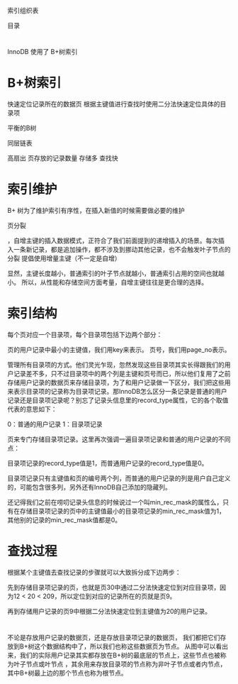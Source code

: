 
索引组织表

目录


# 

InnoDB 使用了 B+树索引


# B+树索引

快速定位记录所在的数据页
根据主键值进行查找时使用二分法快速定位具体的目录项

平衡的B树

同层链表

高扇出
  页存放的记录数量
存储多 
查找快 




# 索引维护

B+ 树为了维护索引有序性，在插入新值的时候需要做必要的维护

页分裂

，自增主键的插入数据模式，正符合了我们前面提到的递增插入的场景。每次插 入一条新记录，都是追加操作，都不涉及到挪动其他记录，也不会触发叶子节点的分裂
提倡使用增量主键（不一定是自增）

显然，主键长度越小，普通索引的叶子节点就越小，普通索引占用的空间也就越小。
所以，从性能和存储空间方面考量，自增主键往往是更合理的选择。



# 索引结构

每个页对应一个目录项，每个目录项包括下边两个部分：

页的用户记录中最小的主键值，我们用key来表示。
页号，我们用page_no表示。

管理所有目录项的方式。他们灵光乍现，忽然发现这些目录项其实长得跟我们的用户记录差不多，只不过目录项中的两个列是主键和页号而已，所以他们复用了之前存储用户记录的数据页来存储目录项，为了和用户记录做一下区分，我们把这些用来表示目录项的记录称为目录项记录。那InnoDB怎么区分一条记录是普通的用户记录还是目录项记录呢？别忘了记录头信息里的record_type属性，它的各个取值代表的意思如下：

0：普通的用户记录
1：目录项记录


页来专门存储目录项记录。这里再次强调一遍目录项记录和普通的用户记录的不同点：

目录项记录的record_type值是1，而普通用户记录的record_type值是0。

目录项记录只有主键值和页的编号两个列，而普通的用户记录的列是用户自己定义的，可能包含很多列，另外还有InnoDB自己添加的隐藏列。

还记得我们之前在唠叨记录头信息的时候说过一个叫min_rec_mask的属性么，只有在存储目录项记录的页中的主键值最小的目录项记录的min_rec_mask值为1，其他别的记录的min_rec_mask值都是0。


# 查找过程

根据某个主键值去查找记录的步骤就可以大致拆分成下边两步：

先到存储目录项记录的页，也就是页30中通过二分法快速定位到对应目录项，因为12 < 20 < 209，所以定位到对应的记录所在的页就是页9。

再到存储用户记录的页9中根据二分法快速定位到主键值为20的用户记录。

# 


不论是存放用户记录的数据页，还是存放目录项记录的数据页，
我们都把它们存放到B+树这个数据结构中了，所以我们也称这些数据页为节点。
从图中可以看出来，我们的实际用户记录其实都存放在B+树的最底层的节点上，这些节点也被称为叶子节点或叶节点
，其余用来存放目录项的节点称为非叶子节点或者内节点，其中B+树最上边的那个节点也称为根节点。
